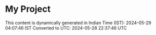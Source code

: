 # My Project

This content is dynamically generated in Indian Time (IST): 2024-05-29 04:07:46 IST
Converted to UTC: 2024-05-28 22:37:46 UTC
